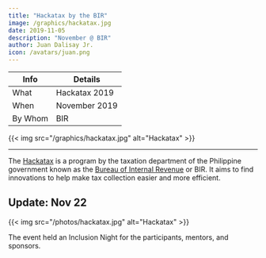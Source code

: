 ```yaml
---
title: "Hackatax by the BIR"
image: /graphics/hackatax.jpg
date: 2019-11-05
description: "November @ BIR"
author: Juan Dalisay Jr.
icon: /avatars/juan.png
---
```




Info | Details 
--- | ---
What | Hackatax 2019
When | November 2019
By Whom | BIR

{{< img src="/graphics/hackatax.jpg" alt="Hackatax" >}}

---


The [Hackatax](http://www.hackatax.ph) is a program by the taxation department of the Philippine government known as the [Bureau of Internal Revenue](https://www.bir.gov.ph) or BIR. It aims to find innovations to help make tax collection easier and more efficient. 


## Update: Nov 22 

{{< img src="/photos/hackatax.jpg" alt="Hackatax" >}}

The event held an Inclusion Night for the participants, mentors, and sponsors. 
  